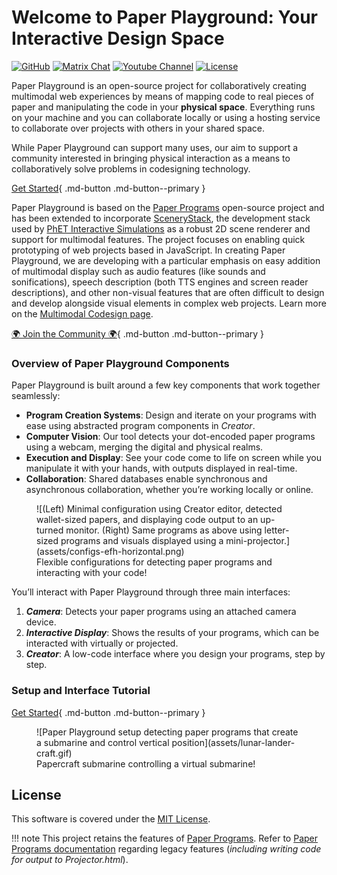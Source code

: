# Welcome to Paper Playground: Your Interactive Design Space

[![GitHub](https://img.shields.io/badge/github-repo-yellow?logo=github&logoColor=white)](https://www.github.com/phetsims/paper-land/)
[![Matrix Chat](https://img.shields.io/badge/matrix-chat-green?logo=matrix&logoColor=green)](https://matrix.to/#/#interactive-paper-programming:matrix.org)
[![Youtube Channel](https://img.shields.io/badge/youtube-channel-red?logo=youtube&logoColor=red)](https://www.youtube.com/@PaperPlaygroundCommunity/)
[![License](https://img.shields.io/github/license/phetsims/paper-land?color=blue)](https://github.com/phetsims/paper-land/blob/main/LICENSE)

Paper Playground is an open-source project for collaboratively creating multimodal web experiences by means of mapping code to real pieces of paper and manipulating the code in your **physical space**. Everything runs on your machine and you can collaborate locally or using a hosting service to collaborate over projects with others in your shared space.

While Paper Playground can support many uses, our aim to support a community interested in bringing physical interaction as a means to collaboratively solve problems in codesigning technology.

[Get Started](./setup/install.md){ .md-button .md-button--primary }

Paper Playground is based on the [Paper Programs](https://paperprograms.org) open-source project and has been extended to incorporate [SceneryStack](https://github.com/scenerystack), the development stack used by [PhET Interactive Simulations](https://phet.colorado.edu) as a robust 2D scene renderer and support for multimodal features. The project focuses on enabling quick prototyping of web projects based in JavaScript. In creating Paper Playground, we are developing with a particular emphasis on easy addition of multimodal display such as audio features (like sounds and sonifications), speech description (both TTS engines and screen reader descriptions), and other non-visual features that are often difficult to design and develop alongside visual elements in complex web projects. Learn more on the [Multimodal Codesign page](./projects/codesign.md).

[🌍 Join the Community 🌍](community.md){ .md-button .md-button--primary }

### Overview of Paper Playground Components

Paper Playground is built around a few key components that work together seamlessly:

- **Program Creation Systems**: Design and iterate on your programs with ease using abstracted program components in *Creator*.
- **Computer Vision**: Our tool detects your dot-encoded paper programs using a webcam, merging the digital and physical realms.
- **Execution and Display**: See your code come to life on screen while you manipulate it with your hands, with outputs displayed in real-time.
- **Collaboration**: Shared databases enable synchronous and asynchronous collaboration, whether you’re working locally or online.

<figure markdown>
  ![(Left) Minimal configuration using Creator editor, detected wallet-sized papers, and displaying code output to an up-turned monitor. (Right) Same programs as above using letter-sized programs and visuals displayed using a mini-projector.](assets/configs-efh-horizontal.png)
  <figcaption>Flexible configurations for detecting paper programs and interacting with your code!</figcaption>
</figure>

You’ll interact with Paper Playground through three main interfaces:

1. ***Camera***: Detects your paper programs using an attached camera device.
2. ***Interactive Display***: Shows the results of your programs, which can be interacted with virtually or projected.
3. ***Creator***: A low-code interface where you design your programs, step by step.

### Setup and Interface Tutorial

[Get Started](./setup/install.md){ .md-button .md-button--primary }

<figure markdown>
  ![Paper Playground setup detecting paper programs that create a submarine and control vertical position](assets/lunar-lander-craft.gif)
  <figcaption>Papercraft submarine controlling a virtual submarine!</figcaption>
</figure>

## License

This software is covered under the [MIT License](https://github.com/phetsims/paper-land/blob/main/LICENSE).

!!! note
    This project retains the features of [Paper Programs](https://paperprograms.org). Refer to [Paper Programs documentation](https://github.com/janpaul123/paperprograms/blob/master/docs/) regarding legacy features (*including writing code for output to Projector.html*).
